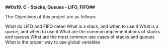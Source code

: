 **##0x19. C - Stacks, Queues - LIFO, FIFO##**

The Objectives of this project are as follows:

What do LIFO and FIFO mean
What is a stack, and when to use it
What is a queue, and when to use it
What are the common implementations of stacks and queues
What are the most common use cases of stacks and queues
What is the proper way to use global variables
